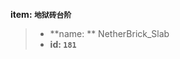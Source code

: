 <!-- BEGIN_AUTOGEN: do NOT edit in this block -->

**item: `地狱砖台阶`**

> * **name: ** NetherBrick_Slab
> * **id: `181`**

<!-- END_AUTOGEN-->
